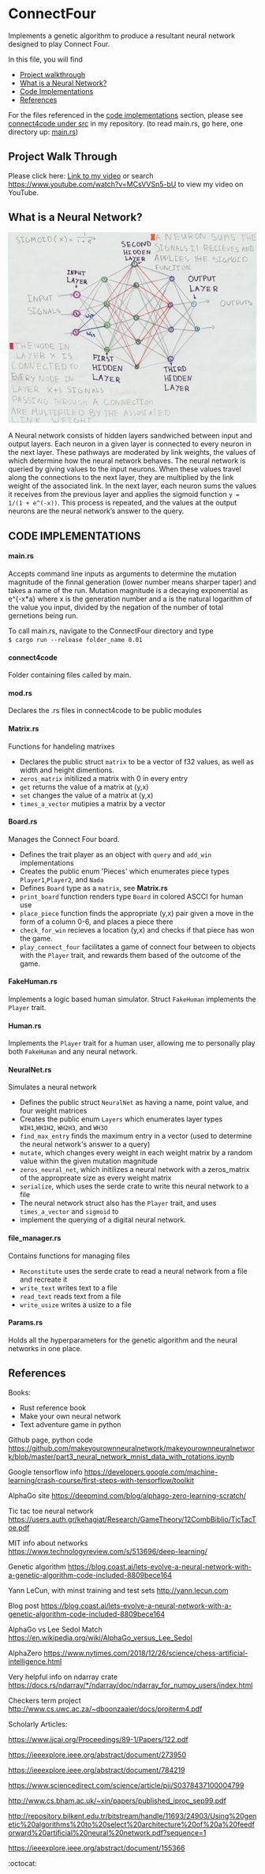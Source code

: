 # ConnectFour
Implements a genetic algorithm to produce a resultant neural network designed to play Connect Four.

In this file, you will find 
 * [Project walkthrough](https://github.com/ChatterMonkey/ConnectFour/blob/Simple_Model_fixed/README.md#project-walk-through)
 * [What is a Neural Network?](https://github.com/ChatterMonkey/ConnectFour/blob/Simple_Model_fixed/README.md#what-is-a-neural-network)
 * [Code Implementations](https://github.com/ChatterMonkey/ConnectFour/blob/Simple_Model_fixed/README.md#code-implementations)
 * [References](https://github.com/ChatterMonkey/ConnectFour/blob/Simple_Model_fixed/README.md#references)

For the files referenced in the [code implementations](https://github.com/ChatterMonkey/ConnectFour/blob/Simple_Model_fixed/README.md#codeimplementations) section, please see [connect4code under src](https://github.com/ChatterMonkey/ConnectFour/tree/Simple_Model_fixed/src/connect4code) in my repository. (to read main.rs, go here, one directory up: [main.rs](https://github.com/ChatterMonkey/ConnectFour/tree/Simple_Model_fixed/src))


## Project Walk Through

Please click here: [Link to my video](https://www.youtube.com/watch?v=MCsVVSn5-bU )
 or search https://www.youtube.com/watch?v=MCsVVSn5-bU  to view my video on YouTube.
 
 ## What is a Neural Network?

![Diagram of neural network](https://github.com/ChatterMonkey/ConnectFour/blob/Simple_Model_fixed/images/neuralNetwork_diagram.jpeg)


A Neural network consists of hidden layers sandwiched between input and output layers. Each neuron in a given layer is connected to every neuron in the next layer. These pathways are moderated by link weights, the values of which determine how the neural network behaves. The neural network is queried by giving values to the input neurons. When these values travel along the connections to the next layer, they are multiplied by the link weight of the associated link. In the next layer, each neuron sums the values it receives from the previous layer and applies the sigmoid function `y = 1/(1 + e^(-x))`. This process is repeated, and the values at the output neurons are the neural network’s answer to the query.



 




## CODE IMPLEMENTATIONS


#### main.rs
Accepts command line inputs as arguments to determine the mutation magnitude of the finnal generation (lower number means sharper taper) and takes a name of the run. Mutation magnitude is a decaying exponential as e^{-x*a} where x is the generation number and a is the natural logarithm of the value you input, divided by the negation of the number of total gernetions being run. 

To call main.rs, navigate to the ConnectFour directory and type  
`$ cargo run --release folder_name 0.01`

#### connect4code
Folder containing files called by main.
 
#### mod.rs
Declares the .rs files in connect4code to be public modules

#### Matrix.rs
Functions for handeling matrixes
* Declares the public struct `matrix` to be a vector of f32 values, as well as width and height dimentions.
* `zeros_matrix` initilized a matrix with 0 in every entry
* `get` returns the value of a matrix at (y,x) 
* `set` changes the value of a matrix at (y,x)
* `times_a_vector` mutipies a matrix by a vector
		
#### Board.rs
Manages the Connect Four board.
* Defines the trait player as an object with `query` and `add_win` implementations
* Creates the public enum 'Pieces' which enumerates piece types `Player1`,`Player2`, and `Nada`
* Defines `Board` type as a `matrix`, see **Matrix.rs**
* `print_board` function renders type `Board` in colored ASCCI for human use
* `place_piece` function finds the appropriate (y,x) pair given a move in the form of a column 0-6, and places a piece there
* `check_for_win` recieves a location (y,x) and checks if that piece has won the game.
* `play_connect_four` facilitates a game of connect four between to objects with the `Player` trait, and rewards them based of the outcome of the game.

#### FakeHuman.rs
Implements a logic based human simulator. Struct `FakeHuman` implements the `Player` trait.

#### Human.rs
Implements the `Player` trait for a human user, allowing me to personally play both `FakeHuman` 
						and any neural network.

#### NeuralNet.rs
Simulates a neural network 
* Defines the public struct `NeuralNet` as having a name, point value, and four weight matrices
* Creates the public enum `Layers` which enumerates layer types `WIH1`,`WH1H2`, `WH2H3`, and `WH3O`
* `find_max_entry` finds the maximum entry in a vector (used to determine the neural network's answer to a query)
* `mutate`, which changes every weight in each weight matrix by a random value within the given mutation magnitude
* `zeros_neural_net`, which initilizes a neural network with a zeros_matrix of the appropreate size as every weight matrix
* `serialize`, which uses the serde crate to write this neural network to a file
* The neural network struct also has the `Player` trait, and uses `times_a_vector` and `sigmoid` to 
* implement the querying of a digital neural network.


#### file_manager.rs
Contains functions for managing files				
* `Reconstitute` uses the serde crate to read a neural network from a file and recreate it
* `write_text` writes text to a file
* `read_text` reads text from a file
* `write_usize` writes a usize to a file
					 
					 
#### Params.rs
Holds all the hyperparameters for the genetic algorithm and the neural networks in one place.





## References

Books:
* Rust reference book
* Make your own neural network
* Text adventure game in python

Github page, python code
https://github.com/makeyourownneuralnetwork/makeyourownneuralnetwork/blob/master/part3_neural_network_mnist_data_with_rotations.ipynb 

Google tensorflow info
https://developers.google.com/machine-learning/crash-course/first-steps-with-tensorflow/toolkit 

AlphaGo site
https://deepmind.com/blog/alphago-zero-learning-scratch/

Tic tac toe neural network
https://users.auth.gr/kehagiat/Research/GameTheory/12CombBiblio/TicTacToe.pdf

MIT info about networks
https://www.technologyreview.com/s/513696/deep-learning/

Genetic algorithm
https://blog.coast.ai/lets-evolve-a-neural-network-with-a-genetic-algorithm-code-included-8809bece164

Yann LeCun, with minst training and test sets
http://yann.lecun.com

Blog post
https://blog.coast.ai/lets-evolve-a-neural-network-with-a-genetic-algorithm-code-included-8809bece164


AlphaGo vs Lee Sedol Match
https://en.wikipedia.org/wiki/AlphaGo_versus_Lee_Sedol

AlphaZero
https://www.nytimes.com/2018/12/26/science/chess-artificial-intelligence.html

Very helpful info on ndarray crate
https://docs.rs/ndarray/*/ndarray/doc/ndarray_for_numpy_users/index.html

Checkers term project
http://www.cs.uwc.ac.za/~dboonzaaier/docs/projterm4.pdf

Scholarly Articles:

https://www.ijcai.org/Proceedings/89-1/Papers/122.pdf

https://ieeexplore.ieee.org/abstract/document/273950

https://ieeexplore.ieee.org/abstract/document/784219

https://www.sciencedirect.com/science/article/pii/S0378437100004799

http://www.cs.bham.ac.uk/~xin/papers/published_iproc_sep99.pdf


http://repository.bilkent.edu.tr/bitstream/handle/11693/24903/Using%20genetic%20algorithms%20to%20select%20architecture%20of%20a%20feedforward%20artificial%20neural%20network.pdf?sequence=1 



https://ieeexplore.ieee.org/abstract/document/155366




:octocat: 